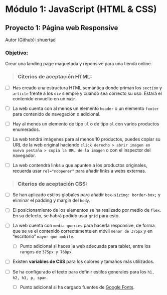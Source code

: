 # Módulo 1: JavaScript (HTML & CSS)
## Proyecto 1: Página web Responsive
Autor (Github): shuertad

### **Objetivo**:
Crear una landing page maquetada y reponsive para una tienda online.


> ### Citerios de aceptación **HTML**:

 - [ ]  Has creado una estructura HTML semántica donde priman los `section` y `article` frente a los `div` siempre y cuando sea correcto su uso. Estará el contenido envuelto en un `main`.

 - [ ]  La web cuenta con al menos un elemento `header` o un elemento `footer` para contenido de navegación o adicional.
 
 - [ ]  Hay al menos un elemento de tipo `ul` o de tipo `ol` con varios productos enumerados.

 - [ ]  La web tendrá imágenes para al menos 10 productos, puedes copiar su URL de la web original haciendo `click derecho > abrir imagen en nueva pestaña > copia la URL de la imagen` o con el inspector del navegador.

 - [ ]  La web contendrá links `a` que apunten a los productos originales, recuerda usar `rel="noopener"` para añadir links a webs externas.


> ### Citerios de aceptación **CSS**:
 
 - [ ]  Se han aplicado estilos globales para añadir `box-sizing: border-box;` y eliminar el padding y margin del `body`.
 
 - [ ]  El posicionamiento de los elementos se ha realizado por medio de `flex`. En su defecto, se habrá podido usar `grid` para esto.
 
 - [ ]  La web cuenta con `media queries` para hacerla responsive, de forma que se ve el contenido correctamente en móvil `menor de 375px` y en “escritorio” `mayor que mobile`.
 
     - [ ]  Punto adicional si haces la web adecuada para tablet, entre los rangos de `375px y 768px`.
 
 - [ ]  Existen **variables de CSS** para los colores y tamaños más utilizados.
 
 - [ ]  Se ha configurado el texto para definir estilos generales para los `h1, h2, h3, p, span`.
 
     - [ ]  Punto adicional si ha cargado fuentes de [Google Fonts](https://fonts.google.com/).